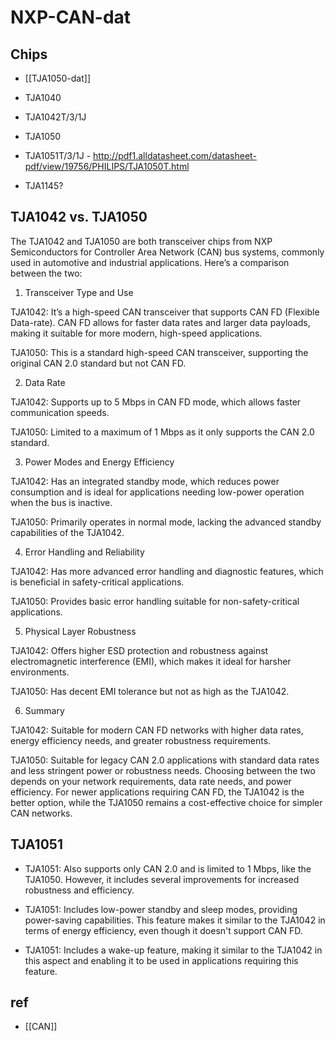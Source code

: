 
# NXP-CAN-dat



## Chips 


- [[TJA1050-dat]]

- TJA1040

- TJA1042T/3/1J
- TJA1050
- TJA1051T/3/1J - http://pdf1.alldatasheet.com/datasheet-pdf/view/19756/PHILIPS/TJA1050T.html

* TJA1145?

## TJA1042 vs. TJA1050

The TJA1042 and TJA1050 are both transceiver chips from NXP Semiconductors for Controller Area Network (CAN) bus systems, commonly used in automotive and industrial applications. Here’s a comparison between the two:

1. Transceiver Type and Use

TJA1042: It’s a high-speed CAN transceiver that supports CAN FD (Flexible Data-rate). CAN FD allows for faster data rates and larger data payloads, making it suitable for more modern, high-speed applications.

TJA1050: This is a standard high-speed CAN transceiver, supporting the original CAN 2.0 standard but not CAN FD.

2. Data Rate

TJA1042: Supports up to 5 Mbps in CAN FD mode, which allows faster communication speeds.

TJA1050: Limited to a maximum of 1 Mbps as it only supports the CAN 2.0 standard.

3. Power Modes and Energy Efficiency

TJA1042: Has an integrated standby mode, which reduces power consumption and is ideal for applications needing low-power operation when the bus is inactive.

TJA1050: Primarily operates in normal mode, lacking the advanced standby capabilities of the TJA1042.

4. Error Handling and Reliability

TJA1042: Has more advanced error handling and diagnostic features, which is beneficial in safety-critical applications.

TJA1050: Provides basic error handling suitable for non-safety-critical applications.

5. Physical Layer Robustness

TJA1042: Offers higher ESD protection and robustness against electromagnetic interference (EMI), which makes it ideal for harsher environments.

TJA1050: Has decent EMI tolerance but not as high as the TJA1042.

6. Summary

TJA1042: Suitable for modern CAN FD networks with higher data rates, energy efficiency needs, and greater robustness requirements.

TJA1050: Suitable for legacy CAN 2.0 applications with standard data rates and less stringent power or robustness needs.
Choosing between the two depends on your network requirements, data rate needs, and power efficiency. For newer applications requiring CAN FD, the TJA1042 is the better option, while the TJA1050 remains a cost-effective choice for simpler CAN networks.



## TJA1051 

- TJA1051: Also supports only CAN 2.0 and is limited to 1 Mbps, like the TJA1050. However, it includes several improvements for increased robustness and efficiency.

- TJA1051: Includes low-power standby and sleep modes, providing power-saving capabilities. This feature makes it similar to the TJA1042 in terms of energy efficiency, even though it doesn't support CAN FD.

- TJA1051: Includes a wake-up feature, making it similar to the TJA1042 in this aspect and enabling it to be used in applications requiring this feature.



## ref 

- [[CAN]]